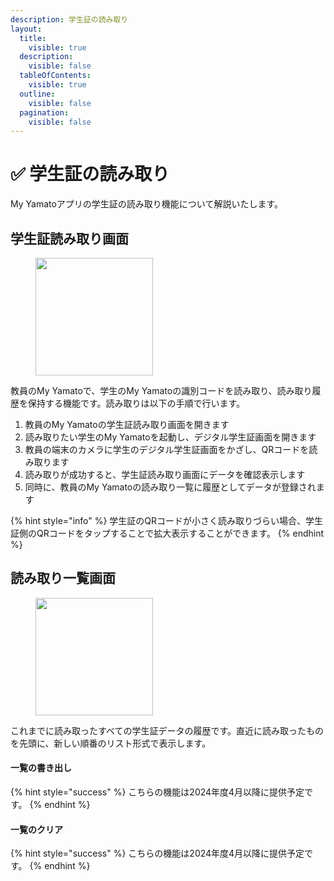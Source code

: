 ```yaml
---
description: 学生証の読み取り
layout:
  title:
    visible: true
  description:
    visible: false
  tableOfContents:
    visible: true
  outline:
    visible: false
  pagination:
    visible: false
---
```


# ✅ 学生証の読み取り

My Yamatoアプリの学生証の読み取り機能について解説いたします。

## 学生証読み取り画面

<figure><img src="https://images.unsplash.com/photo-1705947172050-f930e2856301?crop=entropy&#x26;cs=srgb&#x26;fm=jpg&#x26;ixid=M3wxOTcwMjR8MHwxfHJhbmRvbXx8fHx8fHx8fDE3MDgzMjE1ODB8&#x26;ixlib=rb-4.0.3&#x26;q=85" alt="" width="188"><figcaption></figcaption></figure>

教員のMy Yamatoで、学生のMy Yamatoの識別コードを読み取り、読み取り履歴を保持する機能です。読み取りは以下の手順で行います。

1. 教員のMy Yamatoの学生証読み取り画面を開きます
2. 読み取りたい学生のMy Yamatoを起動し、デジタル学生証画面を開きます
3. 教員の端末のカメラに学生のデジタル学生証画面をかざし、QRコードを読み取ります
4. 読み取りが成功すると、学生証読み取り画面にデータを確認表示します
5. 同時に、教員のMy Yamatoの読み取り一覧に履歴としてデータが登録されます

{% hint style="info" %}
学生証のQRコードが小さく読み取りづらい場合、学生証側のQRコードをタップすることで拡大表示することができます。
{% endhint %}

## 読み取り一覧画面

<figure><img src="https://images.unsplash.com/photo-1705947172050-f930e2856301?crop=entropy&#x26;cs=srgb&#x26;fm=jpg&#x26;ixid=M3wxOTcwMjR8MHwxfHJhbmRvbXx8fHx8fHx8fDE3MDgzMjE1ODB8&#x26;ixlib=rb-4.0.3&#x26;q=85" alt="" width="188"><figcaption></figcaption></figure>

これまでに読み取ったすべての学生証データの履歴です。直近に読み取ったものを先頭に、新しい順番のリスト形式で表示します。

#### 一覧の書き出し

{% hint style="success" %}
こちらの機能は2024年度4月以降に提供予定です。
{% endhint %}

#### 一覧のクリア

{% hint style="success" %}
こちらの機能は2024年度4月以降に提供予定です。
{% endhint %}
